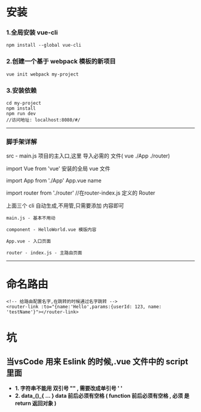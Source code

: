 
# 安装

### 1.全局安装 vue-cli
	npm install --global vue-cli
	
### 2.创建一个基于 webpack 模板的新项目
	vue init webpack my-project
	
### 3.安装依赖
	cd my-project
	npm install
	npm run dev
	//访问地址: localhost:8080/#/
	
	
---

### 脚手架详解

src - main.js 
项目的主入口,这里 导入必需的 文件( vue  ./App   ./router)

import Vue from 'vue'    安装的全局 vue 文件

import App from './App'   App.vue  name

import router from './router'    //在router-index.js 定义的 Router

上面三个 cli 自动生成,不用管,只需要添加 内容即可



```
main.js - 基本不用动

component - HelloWorld.vue 模版内容

App.vue - 入口页面

router - index.js - 主路由页面
```

---





# 命名路由
```
<!-- 给路由配置名字,在跳转的时候通过名字跳转 -->
<router-link :to="{name:'Hello',params:{userId: 123, name: 'testName'}"></router-link>
```



# 坑
## 当vsCode 用来 Eslink 的时候,.vue 文件中的  script  里面
- **1.   字符串不能用 双引号 "" , 需要改成单引号 ' '**
- **2.   data_()_{ ... }    data 前后必须有空格 ( function 前后必须有空格 , 必须 是 return 返回对象 )**